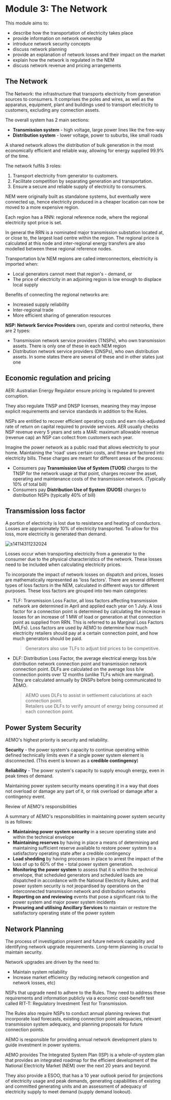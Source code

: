 # Module 3: The Network

This module aims to:

- describe how the transportation of electricity takes place
- provide information on network ownership
- introduce network security concepts
- discuss network planning
- provide an explanation of network losses and their impact on the market
- explain how the network is regulated in the NEM
- discuss network revenue and pricing arrangements

## The Network

The Network: the infrastructure that transports electricity from generation sources to consumers. It comprises the poles and wires, as well as the apparatus, equipment, plant and buildings used to transport electricity to customers, excluding any connection assets.

The overall system has 2 main sections:

- **Transmission system** - high voltage, large power lines like the free-way
- **Distribution system** - lower voltage, power to suburbs, like small roads

A shared network allows the distribution of bulk generation in the most economically efficient and reliable way, allowing for energy supplied 99.9% of the time.

The network fulfils 3 roles:

1. Transport electricity from generator to customers.
2. Facilitate competition by separating generation and transportation.
3. Ensure a secure and reliable supply of electricity to consumers.

NEM were originally built as standalone systems, but eventually were connected up, hence electricity produced in a cheaper location can now be moved to a more expensive region.

Each region has a RNN: regional reference node, where the regional electricity spot price is set.

In general the RRN is a nominated major transmission substation located at, or close to, the largest load centre within the region. The regional price is calculated at this node and inter-regional energy transfers are also modelled between these regional reference nodes.

Transportation b/w NEM regions are called interconnectors, electricity is imported when:

- Local generators cannot meet that region's - demand, or
- The price of electricity in an adjoining region is low enough to displace local supply

Benefits of connecting the regional networks are:

- Increased supply reliability
- Inter-regional trade
- More efficient sharing of generation resources

**NSP: Network Service Providers** own, operate and control networks, there are 2 types:

- Transmission network service providers (TNSPs), who own transmission assets. There is only one of these in each NEM region
- Distribution network service providers (DNSPs), who own distribution assets. In some states there are several of these and in other states just one

## Economic regulation and pricing

AER: Australian Energy Regulator ensure pricing is regulated to prevent corruption.

They also regulate TNSP and DNSP licenses, meaning they may impose explicit requirements and service standards in addition to the Rules.

NSPs are entitled to recover efficient operating costs and earn risk-adjusted rate of return on capital required to provide services. AER usually checks NSP revenue every 5 years and sets a MAR: maximum allowable revenue (revenue cap) an NSP can collect from customers each year.

Imagine the power network as a public road that allows electricity to your home. Maintaining the 'road' uses certain costs, and these are factored into electricity bills. These charges are meant for different areas of the process:

- Consumers pay **Transmission Use of System (TUOS)** charges to the TNSP for the network usage at that point, charges recover the asset, operating and maintenance costs of the transmission network. (Typically 10% of total bill)
- Consumers pay **Distribution Use of System (DUOS)** charges to distribution NSPs (typically 40% of bill)

## Transmission loss factor

A portion of electricity is lost due to resistance and heating of conductors. Losses are approximately 10% of electricity transported. To allow for this loss, more electricity is generated than demand.

![s14114311232024](https://a.okmd.dev/md/674156019a6d8.png)

Losses occur when transporting electricity from a generator to the consumer due to the physical characteristics of the network. These losses need to be included when calculating electricity prices.

To incorporate the impact of network losses on dispatch and prices, losses are mathematically represented as 'loss factors'. There are several different types of loss factors in the NEM, calculated in different ways tor different purposes. These loss factors are grouped into two main categories:

- TLF: Transmission Loss Factor, all loss factors affecting transmission network are determined in April and applied each year on 1 July. A loss factor for a connection point is determined by calculating the increase in losses for an increase of 1 MW of load or generation at that connection point as supplied from RRN. This is referred to as Marginal Loss Factors (MLFs). Loss factors are used by AEMO to determine how much electricity retailers should pay at a certain connection point, and how much generators should be paid.

  > Generators also use TLFs to adjust bid prices to be competitive.

- DLF: Distribution Loss Factor, the average electrical energy loss b/w distribution network connection point and transmission network connection point. DLFs are calculated on the average loss b/w connection points over 12 months (unlike TLFs which are marginal). They are calculated annually by DNSPs before being communicated to AEMO.
  > AEMO uses DLFs to assist in settlement caluclations at each connection point.  
  > Retailers use DLFs to verify amount of energy being consumed at each connection point.

## Power System Security

AEMO's highest priority is security and reliability.

**Security** - the power system's capacity to continue operating within defined technically limits even if a single power system element is disconnected. (This event is known as a **credible contingency**)

**Reliability** - The power system's capacity to supply enough energy, even in peak times of demand.

Maintaining power system security means operating it in a way that does not overload or damage any part of it, or risk overload or damage after a contingency event.

Review of AEMO's responsibilities

A summary of AEMO's responsibilities in maintaining power system security is as follows:

- **Maintaining power system security** in a secure operating state and within the technical envelope
- **Maintaining reserves** by having in place a means of determining and maintaining sufficient reserve available to restore power system to a satisfactory operating state after a credible contingency
- **Load shedding** by having processes in place to arrest the impact of the loss of up to 60% of the - total power system generation.
- **Monitoring the power system** to assess that it is within the technical envelope, that scheduled generators and scheduled loads are dispatched in accordance with the National Electricity Rules, and that power system security is not jeopardised by operations on the interconnected transmission network and distribution networks
- **Reporting on and reviewing** events that pose a significant risk to the power system and major power system incidents
- **Procuring and utilising Ancillary Services** to maintain or restore the satisfactory operating state of the power system

## Network Planning

The process of investigation present and future network capability and identifying network upgrade requirements. Long-term planning is crucial to maintain security.

Network upgrades are driven by the need to:

- Maintain system reliability
- Increase market efficiency (by reducing network congestion and network losses, etc)

NSPs that upgrade need to adhere to the Rules. They need to address these requirements and information publicly via a economic cost-benefit test called RIT-T: Regulatory Investment Test for Transmission.

The Rules also require NSPs to conduct annual planning reviews that incorporate load forecasts, existing connection point adequacies, relevant transmission system adequacy, and planning proposals for future connection points.

AEMO is responsible for providing annual network development plans to guide investment in power systems.

AEMO provides The Integrated System Plan (ISP) is a whole-of-system plan that provides an integrated roadmap for the efficient development of the National Electricity Market (NEM) over the next 20 years and beyond.

They also provide a ESOO, that has a 10 year outlook period for projections of electricity usage and peak demands, generating capabilities of existing and committed generating units and an assessment of adequacy of electricity supply to meet demand (supply demand lookout).
